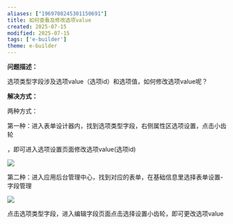 ```yaml
---
aliases: ["1969708245301150691"]
title: 如何查看及修改选项value
created: 2025-07-15
modified: 2025-07-15
tags: ['e-builder']
theme: e-builder
---
```


**问题描述：**

选项类型字段涉及选项value（选项id）和选项值，如何修改选项value呢？

**解决方式：**

两种方式：

第一种：进入表单设计器内，找到选项类型字段，右侧属性区选项设置，点击小齿轮

，即可进入选项设置页面修改选项value(选项id)

![](https://myhelpdoc.oss-cn-heyuan.aliyuncs.com/mdimages/2844c63a49588022897546e30abc98a1.jpg)

第二种：进入应用后台管理中心，找到对应的表单，在基础信息里选择表单设置-字段管理

![](https://myhelpdoc.oss-cn-heyuan.aliyuncs.com/mdimages/ab52a85f51d09401377ed6f3ffa47bc7.jpg)

点击选项类型字段，进入编辑字段页面点击选择设置小齿轮，即可更改选项value

